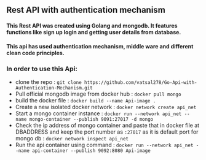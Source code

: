 ## Rest API with authentication mechanism

#### This Rest API was created using Golang and mongodb. It features functions like sign up login and getting user details from database.

#### This api has used authentication mechanism, middle ware and different clean code principles.

### In order to use this Api:

* clone the repo : `git clone https://github.com/vatsal278/Go-Api-with-Authentication-Mechanism.git`
* Pull official mongodb image from docker hub : `docker pull mongo`
* build the docker file :  `docker build --name Api-image .`
* Create a new isolated docker network : `docker network create api_net`
* Start a mongo container instance : `docker run --network api_net --name mongo-container --publish 9091:27017 -d mongo`
* Check the ip address of mongo container and paste that in docker file at DBADDRESS and keep the port number as `:27017` as it is default port for mongo db : `docker network inspect api_net`
* Run the api container using command : `docker run --network api_net --name api-container --publish 9092:8080 Api-image`

